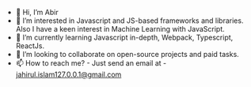 - 👋 Hi, I’m Abir
- 👀 I’m interested in Javascript and JS-based frameworks and libraries. Also I have a keen interest in Machine Learning with JavaScript.
- 🌱 I’m currently learning Javascript in-depth, Webpack, Typescript, ReactJs. 
- 💞️ I’m looking to collaborate on open-source projects and paid tasks.
- 📫 How to reach me? - Just send an email at - jahirul.islam127.0.0.1@gmail.com


